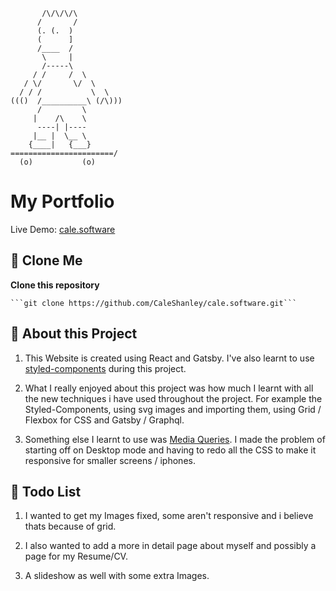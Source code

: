            /\/\/\/\
          /       /
          (. (.  )
          (      ]
          /____  /
           \     |
           /-----\
         / /     /  \
       / \/       \/  \
      / / /           \  \
    ((()  /__________\ (/\)))
          /         \
         |    /\    \
          ----| |----
         |__ |  \__ \
        {____|   {___}
    =======================/
      (o)           (o)

# My Portfolio

Live Demo: [cale.software](https://cale.software/)

## 🚀 Clone Me

**Clone this repository**

    ```git clone https://github.com/CaleShanley/cale.software.git```

## 🧐 About this Project

1. This Website is created using React and Gatsby. I've also learnt to use [styled-components](https://styled-components.com/) during this project.

2. What I really enjoyed about this project was how much I learnt with all the new techniques i have used throughout the project. For example the Styled-Components, using svg images and importing them, using Grid / Flexbox for CSS and Gatsby / Graphql.

3. Something else I learnt to use was [Media Queries](https://www.w3schools.com/css/css_rwd_mediaqueries.asp). I made the problem of starting off on Desktop mode and having to redo all the CSS to make it responsive for smaller screens / iphones.

## 🤖 Todo List

1. I wanted to get my Images fixed, some aren't responsive and i believe thats because of grid.

2. I also wanted to add a more in detail page about myself and possibly a page for my Resume/CV.

3. A slideshow as well with some extra Images.
